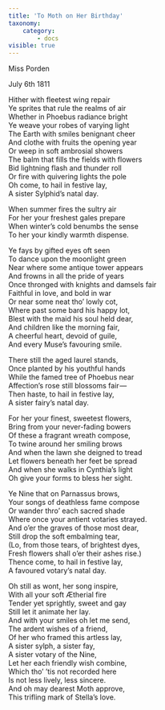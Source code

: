 ```yaml
---
title: 'To Moth on Her Birthday'
taxonomy:
    category:
        - docs
visible: true
---
```


<div class="author">Miss Porden</div>

July 6th 1811

Hither with fleetest wing repair  
Ye sprites that rule the realms of air  
Whether in Phoebus radiance bright  
Ye weave your robes of varying light  
The Earth with smiles benignant cheer  
And clothe with fruits the opening year  
Or weep in soft ambrosial showers  
The balm that fills the fields with flowers  
Bid lightning flash and thunder roll  
Or fire with quivering lights the pole  
Oh come, to hail in festive lay,  
A sister Sylphid’s natal day.

When summer fires the sultry air  
For her your freshest gales prepare  
When winter’s cold benumbs the sense  
To her your kindly warmth dispense.  

Ye fays by gifted eyes oft seen  
To dance upon the moonlight green  
Near where some antique tower appears  
And frowns in all the pride of years  
Once thronged with knights and damsels fair  
Faithful in love, and bold in war  
Or near some neat tho’ lowly cot,  
Where past some bard his happy lot,  
Blest with the maid his soul held dear,  
And children like the morning fair,  
A cheerful heart, devoid of guile,  
And every Muse’s favouring smile.  
 
There still the aged laurel stands,  
Once planted by his youthful hands  
While the famed tree of Phoebus near  
Affection’s rose still blossoms fair —   
Then haste, to hail in festive lay,  
A sister fairy’s natal day.  

For her your finest, sweetest flowers,  
Bring from your never-fading bowers  
Of these a fragrant wreath compose,  
To twine around her smiling brows  
And when the lawn she deigned to tread  
Let flowers beneath her feet be spread  
And when she walks in Cynthia’s light  
Oh give your forms to bless her sight.

Ye Nine that on Parnassus brows,  
Your songs of deathless fame compose  
Or wander thro’ each sacred shade  
Where once your antient votaries strayed.  
And o’er the graves of those most dear,  
Still drop the soft embalming tear,  
(Lo, from those tears, of brightest dyes,  
Fresh flowers shall o’er their ashes rise.)  
Thence come, to hail in festive lay,  
A favoured votary’s natal day.

Oh still as wont, her song inspire,  
With all your soft Ætherial fire  
Tender yet sprightly, sweet and gay  
Still let it animate her lay.  
And with your smiles oh let me send,  
The ardent wishes of a friend,  
Of her who framed this artless lay,  
A sister sylph, a sister fay,  
A sister votary of the Nine,  
Let her each friendly wish combine,  
Which tho’ ’tis not recorded here  
Is not less lively, less sincere.  
And oh may dearest Moth approve,  
This trifling mark of Stella’s love.